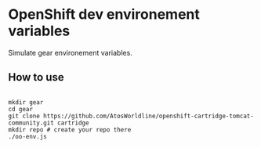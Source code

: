 # OpenShift dev environement variables

Simulate gear environement variables.

## How to use

```

mkdir gear
cd gear
git clone https://github.com/AtosWorldline/openshift-cartridge-tomcat-community.git cartridge
mkdir repo # create your repo there
./oo-env.js
```
